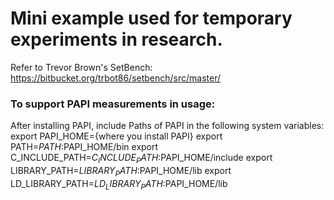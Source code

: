 # Mini example used for temporary experiments in research.
Refer to Trevor Brown's SetBench: https://bitbucket.org/trbot86/setbench/src/master/

### To support PAPI measurements in usage:
After installing PAPI, include Paths of PAPI in the following system variables:
export PAPI_HOME={where you install PAPI}
export PATH=$PATH:$PAPI_HOME/bin
export C_INCLUDE_PATH=$C_INCLUDE_PATH:$PAPI_HOME/include
export LIBRARY_PATH=$LIBRARY_PATH:$PAPI_HOME/lib
export LD_LIBRARY_PATH=$LD_LIBRARY_PATH:$PAPI_HOME/lib
